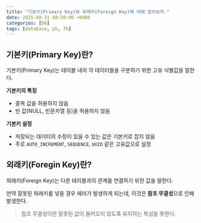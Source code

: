```yaml
---
title: "기본키(Primary Key)와 외래키(Foreign Key)에 대해 알아보자."
date: 2025-08-31 08:58:00 +0900
categories: [DB]
tags: [database, pk, fk]
---
```


## 기본키(Primary Key)란?
기본키(Primary Key)는 테이블 내의 각 데이터들을 구분하기 위한 고유 식별값을 말한다.

**기본키의 특징**
- 중복 값을 허용하지 않음
- 빈 값(NULL, 빈문자열 등)을 허용하지 않음

**기본키 설정**
- 저장되는 데이터의 수정이 있을 수 있는 값은 기본키로 잡지 않음
- 주로 `AUTO_INCREMENT`, `SEQUENCE`, `UUID` 같은 고유값으로 설정

## 외래키(Foregin Key)란?
외래키(Foreign Key)는 다른 테이블과의 관계를 연결하기 위한 값을 말한다.

만약 잘못된 외래키를 넣을 경우 에러가 발생하게 되는데, 이것은 **참조 무결성**으로 인해 발생한다.

> 참조 무결성이란 잘못된 값이 들어오지 않도록 유지하는 특성을 뜻한다.


